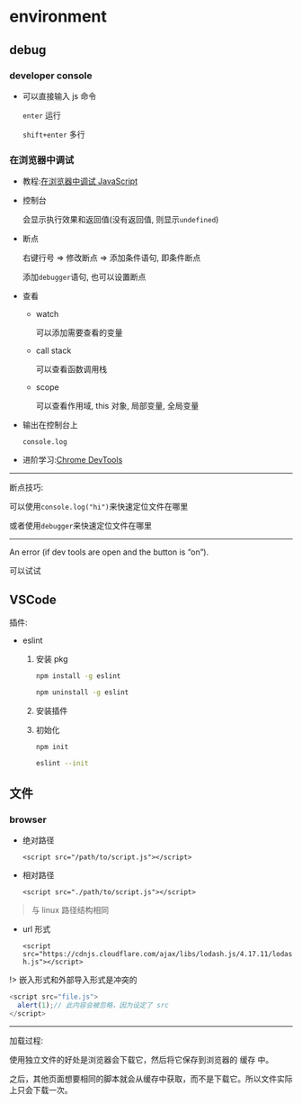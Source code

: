 # environment

## debug

### developer console

- 可以直接输入 js 命令

  `enter` 运行

  `shift+enter` 多行

### 在浏览器中调试

- 教程:[在浏览器中调试 JavaScript](https://zh.javascript.info/debugging-chrome)

- 控制台

  会显示执行效果和返回值(没有返回值, 则显示`undefined`)

- 断点

  右键行号 => 修改断点 => 添加条件语句, 即条件断点

  添加`debugger`语句, 也可以设置断点

- 查看

  - watch

    可以添加需要查看的变量

  - call stack

    可以查看函数调用栈

  - scope

    可以查看作用域, this 对象, 局部变量, 全局变量

- 输出在控制台上

  `console.log`

- 进阶学习:[Chrome DevTools](https://developers.google.com/web/tools/chrome-devtools)

---

断点技巧:

可以使用`console.log("hi")`来快速定位文件在哪里

或者使用`debugger`来快速定位文件在哪里

---

An error (if dev tools are open and the button is “on”).

可以试试

## VSCode

插件:

- eslint

  1. 安装 pkg

     ```bash
     npm install -g eslint
     ```

     ```bash
     npm uninstall -g eslint
     ```

  2. 安装插件
  3. 初始化

     ```bash
     npm init
     ```

     ```bash
     eslint --init
     ```

## 文件

### browser

- 绝对路径

  `<script src="/path/to/script.js"></script>`

- 相对路径

  `<script src="./path/to/script.js"></script>`

> 与 linux 路径结构相同

- url 形式

  `<script src="https://cdnjs.cloudflare.com/ajax/libs/lodash.js/4.17.11/lodash.js"></script>`

!> 嵌入形式和外部导入形式是冲突的

```JavaScript
<script src="file.js">
  alert(1);// 此内容会被忽略，因为设定了 src
</script>
```

---

加载过程:

使用独立文件的好处是浏览器会下载它，然后将它保存到浏览器的 缓存 中。

之后，其他页面想要相同的脚本就会从缓存中获取，而不是下载它。所以文件实际上只会下载一次。
